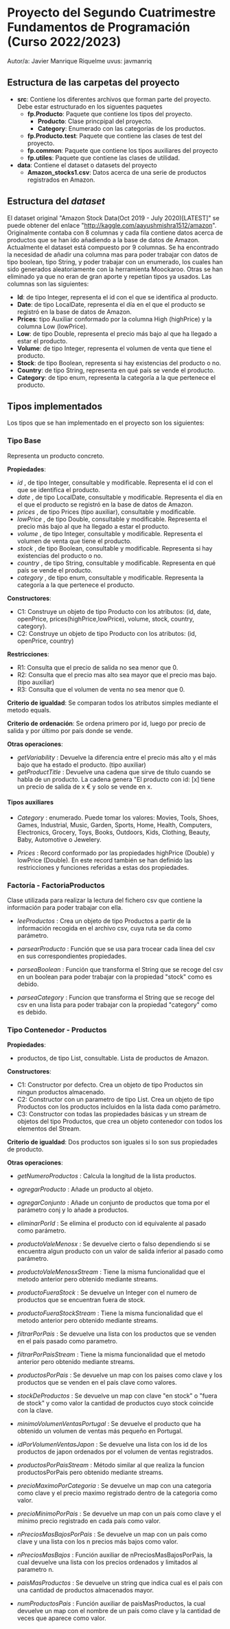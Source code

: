 # Proyecto del Segundo Cuatrimestre Fundamentos de Programación (Curso  2022/2023)
Autor/a: Javier Manrique Riquelme   uvus: javmanriq

## Estructura de las carpetas del proyecto

* **src**: Contiene los diferentes archivos que forman parte del proyecto. Debe estar estructurado en los siguentes paquetes
  * **fp.Producto**: Paquete que contiene los tipos del proyecto.
    * **Producto**: Clase princpipal del proyecto. 
    * **Category**: Enumerado con las categorías de los productos.
  * **fp.Producto.test**: Paquete que contiene las clases de test del proyecto.
  * **fp.common**: Paquete que contiene los tipos auxiliares del proyecto
  * **fp.utiles**:  Paquete que contiene las clases de utilidad. 
* **data**: Contiene el dataset o datasets del proyecto
    * **Amazon_stocks1.csv**: Datos acerca de una serie de productos registrados en Amazon.

    
## Estructura del *dataset*

El dataset original "Amazon Stock Data(Oct 2019 - July 2020)[LATEST]" se puede obtener del enlace "http://kaggle.com/aayushmishra1512/amazon". Originalmente contaba con 8 columnas y cada fila contiene datos acerca de productos que se han ido añadiendo a la base de datos de Amazon. 
Actualmente el dataset está compuesto por 9 columnas. Se ha encontrado la necesidad de añadir una columna mas para poder trabajar con datos de tipo boolean, tipo String, y poder trabajar con un enumerado, los cuales han sido generados aleatoriamente con la herramienta Moockaroo. Otras se han eliminado ya que no eran de gran aporte y repetían tipos ya usados.
Las columnas son las siguientes:

* **Id**: de tipo Integer, representa el id con el que se identifica al producto.
* **Date**: de tipo LocalDate, representa el día en el que el producto se registró en la base de datos de Amazon.
* **Prices**: tipo Auxiliar conformado por la columna High (highPrice) y la columna Low (lowPrice).
* **Low**: de tipo Double, representa el precio más bajo al que ha llegado a estar el producto.
* **Volume**: de tipo Integer, representa el volumen de venta que tiene el producto.
* **Stock**: de tipo Boolean, representa si hay existencias del producto o no.
* **Country**: de tipo String, representa en qué país se vende el producto.
* **Category**: de tipo enum, representa la categoría a la que pertenece el producto.


## Tipos implementados

Los tipos que se han implementado en el proyecto son los siguientes:

### Tipo Base
Representa un producto concreto.

**Propiedades**:

- _id_ , de tipo Integer, consultable y modificable. Representa el id con el que se identifica el producto.
- _date_ , de tipo LocalDate, consultable y modificable. Representa el día en el que el producto se registró en la base de datos de Amazon.
- _prices_ , de tipo Prices (tipo auxiliar), consultable y modificable.
- _lowPrice_ , de tipo Double, consultable y modificable. Representa el precio más bajo al que ha llegado a estar el producto.
- _volume_ , de tipo Integer, consultable y modificable. Representa el volumen de venta que tiene el producto.
- _stock_ , de tipo Boolean, consultable y modificable. Representa si hay existencias del producto o no.
- _country_ , de tipo String, consultable y modificable. Representa en qué país se vende el producto.
- _category_ , de tipo enum, consultable y modificable. Representa la categoría a la que pertenece el producto.

**Constructores**: 

- C1: Construye un objeto de tipo Producto con los atributos: (id, date, openPrice, prices(highPrice,lowPrice), volume,  stock, country, category).
- C2: Construye un objeto de tipo Producto con los atributos: (id, openPrice, country)

**Restricciones**:
 
- R1: Consulta que el precio de salida no sea menor que 0.
- R2: Consulta que el precio mas alto sea mayor que el precio mas bajo. (tipo auxiliar)
- R3: Consulta que el volumen de venta no sea menor que 0.

**Criterio de igualdad**: Se comparan todos los atributos simples mediante el metodo equals.

**Criterio de ordenación**: Se ordena primero por id, luego por precio de salida y por último por país donde se vende.

**Otras operaciones**:
-	_getVariability_ : Devuelve la diferencia entre el precio más alto y el más bajo que ha estado el producto. (tipo auxiliar)
-	_getProductTitle_ : Devuelve una cadena que sirve de titulo cuando se habla de un producto. La cadena genera "El producto con id: [x] tiene un precio de salida de x € y solo se vende en x.


#### Tipos auxiliares

- _Category_ : enumerado. Puede tomar los valores: Movies, Tools, Shoes, Games, Industrial, Music, Garden, Sports, Home, Health, Computers, Electronics, Grocery, Toys, Books, Outdoors, Kids, Clothing, Beauty, Baby, Automotive o Jewelery.

- _Prices_ : Record conformado por las propiedades highPrice (Double) y lowPrice (Double). En este record también se han definido las restricciones y funciones referidas a estas dos propiedades.

### Factoría - FactoriaProductos

Clase utilizada para realizar la lectura del fichero csv que contiene la información para poder trabajar con ella.

- _leeProductos_ : Crea un objeto de tipo Productos a partir de la información recogida en el archivo csv, cuya ruta se da como parámetro.

- _parsearProducto_ : Función que se usa para trocear cada línea del csv en sus correspondientes propiedades.

- _parseaBoolean_ : Función que transforma el String que se recoge del csv en un boolean para poder trabajar con la propiedad "stock" como es debido.

- _parseaCategory_ : Funcion que transforma el String que se recoge del csv en una lista para poder trabajar con la propiedad "category" como es debido.

### Tipo Contenedor - Productos

**Propiedades**:
- productos, de tipo List<Producto>, consultable. Lista de productos de Amazon.

**Constructores**:
- C1: Constructor por defecto. Crea un objeto de tipo Productos sin ningun productos almacenado.
- C2: Constructor con un parametro de tipo List<Producto>. Crea un objeto de tipo Productos con los productos incluidos en la lista dada como parámetro.
- C3: Constructor con todas las propiedades básicas y un stream de objetos del tipo Productos, que crea un objeto contenedor con todos los elementos del Stream.

**Criterio de igualdad**: Dos productos son iguales si lo son sus propiedades de producto.

**Otras operaciones**:
- _getNumeroProductos_ : Calcula la longitud de la lista productos.
- _agregarProducto_ : Añade un producto al objeto.
- _agregarConjunto_ : Añade un conjunto de productos que toma por el parámetro conj y lo añade a productos.
- _eliminarPorId_ : Se elimina el producto con id equivalente al pasado como parámetro.

- _productoValeMenosx_ : Se devuelve cierto o falso dependiendo si se encuentra algun producto con un valor de salida inferior al pasado como parámetro.
- _productoValeMenosxStream_ : Tiene la misma funcionalidad que el metodo anterior pero obtenido mediante streams. 
- _productoFueraStock_ : Se devuelve un Integer con el numero de productos que se encuentran fuera de stock.
- _productoFueraStockStream_ : Tiene la misma funcionalidad que el metodo anterior pero obtenido mediante streams. 
- _filtrarPorPais_ : Se devuelve una lista con los productos que se venden en el país pasado como parametro.
- _filtrarPorPaisStream_ : Tiene la misma funcionalidad que el metodo anterior pero obtenido mediante streams. 
- _productosPorPais_ : Se devuelve un map con los paises como clave y los productos que se venden en el país clave como valores.
- _stockDeProductos_ : Se devuelve un map con clave "en stock" o "fuera de stock" y como valor la cantidad de productos cuyo stock coincide con la clave.
- _minimoVolumenVentasPortugal_ : Se devuelve el producto que ha obtenido un volumen de ventas más pequeño en Portugal.
- _idPorVolumenVentasJapon_ : Se devuelve una lista con los id de los productos de japon ordenados por el volumen de ventas registrados.
- _productosPorPaisStream_ : Método similar al que realiza la funcion productosPorPais pero obtenido mediante streams.
- _precioMaximoPorCategoria_ : Se devuelve un map con una categoria como clave y el precio maximo registrado dentro de la categoria como valor.
- _precioMinimoPorPais_ : Se devuelve un map con un país como clave y el mínimo precio registrado en cada país como valor.
- _nPreciosMasBajosPorPais_ : Se devuelve un map con un país como clave y una lista con los n precios más bajos como valor.
- _nPreciosMasBajos_ : Función auxiliar de nPreciosMasBajosPorPais, la cual devuelve una lista con los precios ordenados y limitados al parametro n.
- _paisMasProductos_ : Se devuelve un string que indica cual es el país con una cantidad de productos almacenados mayor.
- _numProductosPais_ : Función auxiliar de paisMasProductos, la cual devuelve un map con el nombre de un país como clave y la cantidad de veces que aparece como valor.


 